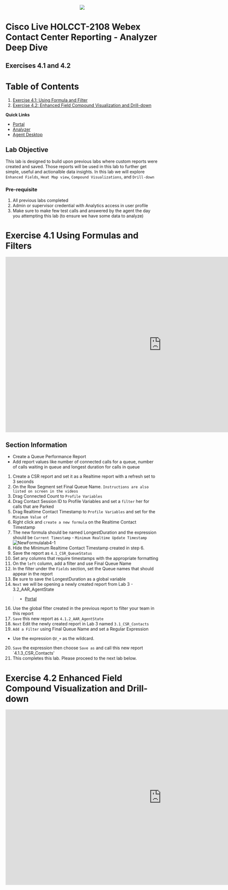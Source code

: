 <p align="center">
  <img src="https://ayankovs-ccp-s3.s3.eu-west-3.amazonaws.com/CiscoLiveLogo.jpg">
</p>

# Cisco Live HOLCCT-2108 Webex Contact Center Reporting - Analyzer Deep Dive <br>
## Exercises 4.1 and 4.2


# Table of Contents
1. [Exercise 4.1: Using Formula and Filter](#paragraph1)
2. [Exercise 4.2: Enhanced Field Compound Visualization and Drill-down](#paragraph2)

**Quick Links**

* <a href="https://portal.wxcc-us1.cisco.com/portal" target="_blank">Portal</a>
* <a href="https://analyzer.wxcc-us1.cisco.com/analyzer/home" target="_blank">Analyzer</a>
* <a href="https://desktop.wxcc-us1.cisco.com" target="_blank">Agent Desktop</a>


## Lab Objective

This lab is designed to build upon previous labs where custom reports were created and saved.  Those reports will be used in this lab to further get simple, useful and actionalble data insights.  In this lab we will explore `Enhanced Fields`, `Heat Map view`, `Compound Visualizations`, and `Drill-down`

### Pre-requisite

1. All previous labs completed
2. Admin or supervisor credential with Analytics access in user profile
3. Make sure to make few test calls and answered by the agent the day you attempting this lab (to ensure we have some data to analyze)


# Exercise 4.1 Using Formulas and Filters

<iframe width="1024" height="576" src="https://youtube.com/embed/mIaUgAEjRHs?rel=0" title="Exercise 4.1 Using Formulas and Filters" frameborder="0" allow="accelerometer; autoplay; clipboard-write; encrypted-media; gyroscope; picture-in-picture" allowfullscreen></iframe>

## Section Information
- Create a Queue Performance Report
- Add report values like number of connected calls for a queue, number of calls waiting in queue and longest duration for calls in queue

1. Create a CSR report and set it as a Realtime report with a refresh set to 3 seconds
2. On the Row Segment set Final Queue Name.  `Instructions are also listed on screen in the videos`
3. Drag Connected Count to `Profile Variables` 
4. Drag Contact Session ID to Profile Variables and set a `filter` her for calls that are Parked
5. Drag Realtime Contact Timestamp to `Profile Variables` and set for the `Minimum Value of`
6. Right click and `create a new formula` on the Realtime Contact Timestamp
7. The new formula should be named LongestDuration and the expression should be `Current Timestamp` - `Minimum Realtime Update Timestamp`
![NewFormulalab4-1](https://user-images.githubusercontent.com/75790934/113608997-dad57f00-9610-11eb-8b61-427d0b93a00f.png)
8. Hide the Minimum Realtime Contact Timestamp created in step 6.
9. Save the report as `4.1_CSR_QueueStatus`
10. Set any columns that require timestamps with the appropriate formatting
11. On the `left` column, add a filter and use Final Queue Name
12. In the filter under the `Fields` section, set the Queue names that should appear in the report
13. Be sure to save the LongestDuration as a global variable
14. `Next` we will be opening a newly created report from Lab 3 - 3.2_AAR_AgentState 
> * <a href="https://youtube.com/embed/mIaUgAEjRHs?start=476" target="_blank">Portal</a>
16. Use the global filter created in the previous report to filter your team in this report
17. `Save` this new report as `4.1.2_AAR_AgentState`
18. `Next` Edit the newly created report in Lab 3 named `3.1_CSR_Contacts` 
19. `Add a Filter` using Final Queue Name and set a Regular Expression
  - Use the expression `QV_+` as the wildcard.  
20. `Save` the expression then choose `Save as` and call this new report `4.1.3_CSR_Contacts'
21. This completes this lab.  Please proceed to the next lab below.


# Exercise 4.2 Enhanced Field Compound Visualization and Drill-down

<iframe width="1024" height="576" src="https://youtube.com/embed/Poc7WdDdbEM?rel=0" title="Exercise 4.2 Enhanced Field Compound Visualization and Drill-down" frameborder="0" allow="accelerometer; autoplay; clipboard-write; encrypted-media; gyroscope; picture-in-picture" allowfullscreen></iframe>
